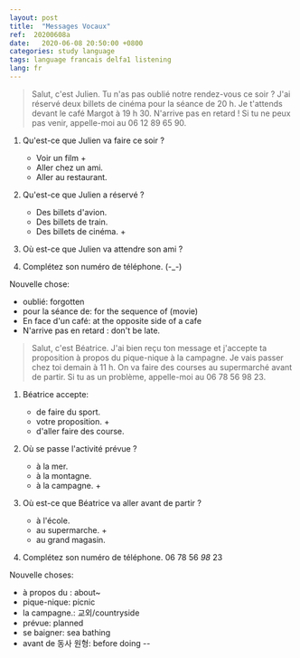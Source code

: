 ```yaml
---
layout: post
title:  "Messages Vocaux"
ref:  20200608a
date:   2020-06-08 20:50:00 +0800
categories: study language
tags: language francais delfa1 listening
lang: fr
---
```


> Salut, c'est Julien. Tu n'as pas oublié notre rendez-vous ce soir ? J'ai réservé deux billets de cinéma pour la séance de 20 h. Je t'attends devant le café Margot à 19 h 30. N'arrive pas en retard ! Si tu ne peux pas venir, appelle-moi au 06 12 89 65 90.

1. Qu'est-ce que Julien va faire ce soir ?

   - Voir un film +
   - Aller chez un ami.
   - Aller au restaurant.

2. Qu'est-ce que Julien a réservé ?

   - Des billets d'avion.
   - Des billets de train.
   - Des billets de cinéma. +


3. Où est-ce que Julien va attendre son ami ?

4. Complétez son numéro de téléphone. (-_-)

Nouvelle chose:

- oublié: forgotten
- pour la séance de: for the sequence of (movie)
- En face d'un café: at the opposite side of a cafe
- N'arrive pas en retard : don't be late.


> Salut, c'est Béatrice. J'ai bien reçu ton message et j'accepte ta proposition à propos du pique-nique à la campagne. Je vais passer chez toi demain à 11 h. On va faire des courses au supermarché avant de partir. Si tu as un problème, appelle-moi au 06 78 56 98 23.

1. Béatrice accepte:

   - de faire du sport.
   - votre proposition. +
   - d'aller faire des course.

2. Où se passe l'activité prévue ?

   - à la mer.
   - à la montagne.
   - à la campagne. +

3. Où est-ce que Béatrice va aller avant de partir ?

   - à l'école.
   - au supermarche. +
   - au grand magasin.

4. Complétez son numéro de téléphone. 06 78 56 _98_ 23

Nouvelle choses:

- à propos du : about~
- pique-nique: picnic
- la campagne.: 교외/countryside
- prévue: planned
- se baigner: sea bathing
- avant de 동사 원형: before doing --

